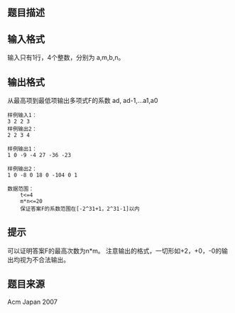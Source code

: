 


## 题目描述
## 输入格式
输入只有1行，4个整数，分别为 a,m,b,n。
## 输出格式
从最高项到最低项输出多项式F的系数
ad, ad-1,…a1,a0

```input1
样例输入1：
3 2 2 3
样例输出2：
2 2 3 4

```
```output1
样例输出1：
1 0 -9 -4 27 -36 -23

样例输出2：
1 0 -8 0 18 0 -104 0 1

数据范围：
	t<=4
	m*n<=20
	保证答案F的系数范围在[-2^31+1，2^31-1]以内
```

## 提示
可以证明答案F的最高次数为n*m。
注意输出的格式，一切形如+2，+0，-0的输出均视为不合法输出。
## 题目来源
Acm Japan 2007


